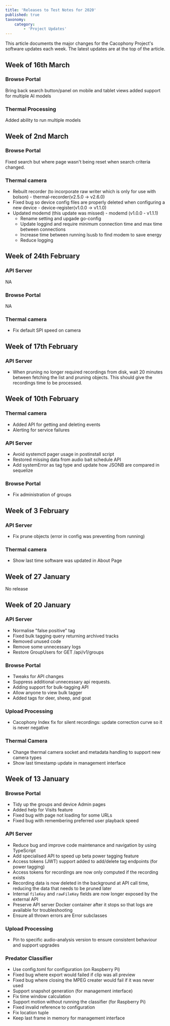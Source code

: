 ```yaml
---
title: 'Releases to Test Notes for 2020'
published: true
taxonomy:
    category:
        - 'Project Updates'
---
```


This article documents the major changes for the Cacophony Project's
software updates each week. The latest updates are at the top of the
article.
## Week of 16th March
### Browse Portal
Bring back search button/panel on mobile and tablet views
added support for multiple AI models

### Thermal Processing
Added ability to run multiple models

## Week of 2nd March
### Browse Portal
Fixed search but where page wasn't being reset when search criteria changed. 

### Thermal camera
 - Rebuilt recorder (to incorporate raw writer which is only for use with bolson)  - thermal-recorder(v2.5.0 -> v2.6.0)
 - Fixed bug so device config files are properly deleted when configuring a new device - device-register(v1.0.0 -> v1.1.0)
 - Updated modemd (this update was missed) - modemd (v1.0.0 - v1.1.1)
    - Rename setting and upgade go-config
    - Update loggind and require minimum connection time and max time between connections
    - Increase time between running lsusb to find modem to save energy 
    - Reduce logging

## Week of 24th February

### API Server
NA

### Browse Portal
NA

### Thermal camera
- Fix default SPI speed on camera

## Week of 17th February

### API Server
 - When pruning no longer required recordings from disk, wait 20 minutes between fetching the list and pruning objects.   This should give the recordings time to be processed. 


## Week of 10th February

### Thermal camera
-  Added API for getting and deleting events
-  Alerting for service failures

### API Server
- Avoid systemctl pager usage in postinstall script
- Restored missing data from audio bait schedule API
- Add systemError as tag type and update how JSONB are compared in sequelize

### Browse Portal
- Fix administration of groups

## Week of 3 February

### API Server
- Fix prune objects (error in config was preventing from running)

### Thermal camera
- Show last time software was updated in About Page

## Week of 27 January

No release

## Week of 20 January

### API Server

- Normalise "false positive" tag
- Fixed bulk tagging query returning archived tracks 
- Removed unused code
- Remove some unnecessary logs
- Restore GroupUsers for GET /api/v1/groups

### Browse Portal

- Tweaks for API changes
- Suppress additional unnecessary api requests.
- Adding support for bulk-tagging API
- Allow anyone to view bulk tagger
- Added tags for deer, sheep, and goat

### Upload Processing

- Cacophony Index fix for silent recordings: update correction curve so it is never negative

### Thermal Camera 

- Change thermal camera socket and metadata handling to support new camera types
- Show last timestamp update in management interface

## Week of 13 January

### Browse Portal

- Tidy up the groups and device Admin pages
- Added help for Visits feature
- Fixed bug with page not loading for some URLs
- Fixed bug with remembering preferred user playback speed

### API Server

- Reduce bug and improve code maintenance and navigation by using TypeScript 
- Add specialised API to speed up beta power tagging feature
- Access tokens (JWT) support added to add/delete tag endpoints (for power tagging)
- Access tokens for recordings are now only computed if the recording exists
- Recording data is now deleted in the background at API call time, reducing the data that needs to be pruned later
- Internal `fileKey` and `rawFileKey` fields are now longer exposed by the external API
- Preserve API server Docker container after it stops so that logs are available for troubleshooting
- Ensure all thrown errors are Error subclasses

### Upload Processing

- Pin to specific audio-analysis version to ensure consistent behaviour and support upgrades

### Predator Classifier

- Use config.toml for configuration (on Raspberry Pi)
- Fixed bug where export would failed if clip was all preview
- Fixed bug where closing the MPEG creater  would fail if it was never used
- Support snapshot generation (for management interface)
- Fix time window calculation
- Support motion without running the classifier (for Raspberry Pi)
- Fixed invalid reference to configuration
- Fix location tuple
- Keep last frame in memory for management interface

##### 